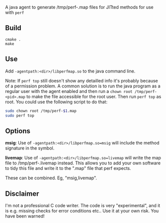 A java agent to generate /tmp/perf-<pid>.map files for JITted methods for use with `perf`

## Build

    cmake .
    make

## Use

Add `-agentpath:<dir>/libperfmap.so` to the java command line.

Note: If `perf top` still doesn't show any detailled info it's probably because of a permission problem. A common solution is
to run the java program as a regular user with the agent enabled and then run a `chown root /tmp/perf-<pid>.map` to make
the file accessible for the root user. Then run `perf top` as root. You could use the following script to do that:

```sh
sudo chown root /tmp/perf-$1.map
sudo perf top
```

## Options

**msig**: Use of `-agentpath:<dir>/libperfmap.so=msig` will include the method signature in the symbol.

**livemap**: Use of `-agentpath:<dir>/libperfmap.so=livemap` will write the map file to /tmp/perf-<pid>.livemap instead. This allows you to add your own software to tidy this file and write it to the ".map" file that perf expects.

These can be combined. Eg, "msig,livemap".

## Disclaimer

I'm not a professional C code writer. The code is very "experimental", and it is e.g. missing checks for error conditions etc.. Use it at your own risk. You have been warned!
